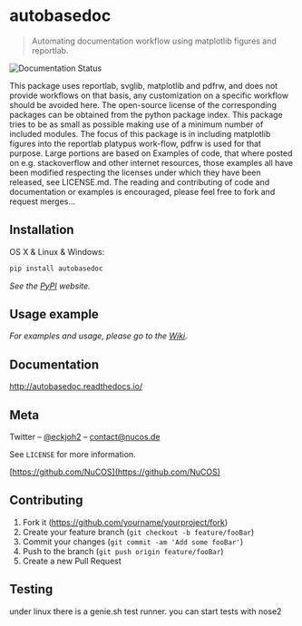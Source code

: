 # autobasedoc
> Automating documentation workflow using matplotlib figures and reportlab.

![Documentation Status](https://readthedocs.org/projects/autobasedoc/badge/?version=latest)

This package uses reportlab, svglib, matplotlib and pdfrw, and does not provide workflows on that basis, any customization on a specific workflow should be avoided here.
The open-source license of the corresponding packages can be obtained from the python package index.
This package tries to be as small as possible making use of a minimum number of included modules.
The focus of this package is in including matplotlib figures into the reportlab platypus work-flow, pdfrw is used for that purpose.
Large portions are based on Examples of code, that where posted on e.g. stackoverflow and other internet resources, those examples all have been modified respecting the licenses under which they have been released, see LICENSE.md.
The reading and contributing of code and documentation or examples is encouraged, please feel free to fork and request merges...

## Installation

OS X & Linux & Windows:

```sh
pip install autobasedoc
```

_See the [PyPI][pypi] website._

## Usage example

_For examples and usage, please go to the [Wiki][wiki]._

## Documentation

http://autobasedoc.readthedocs.io/

## Meta

Twitter – [@eckjoh2](https://twitter.com/eckjoh2) – contact@nucos.de

See ``LICENSE`` for more information.

[https://github.com/NuCOS](https://github.com/NuCOS)

## Contributing

1. Fork it (<https://github.com/yourname/yourproject/fork>)
2. Create your feature branch (`git checkout -b feature/fooBar`)
3. Commit your changes (`git commit -am 'Add some fooBar'`)
4. Push to the branch (`git push origin feature/fooBar`)
5. Create a new Pull Request

## Testing

under linux there is a genie.sh test runner.
you can start tests with nose2

<!-- Markdown link & img dfn's -->
[wiki]: https://github.com/NuCOS/autobasedoc/wiki
[pypi]: https://pypi.org/project/autobasedoc/
